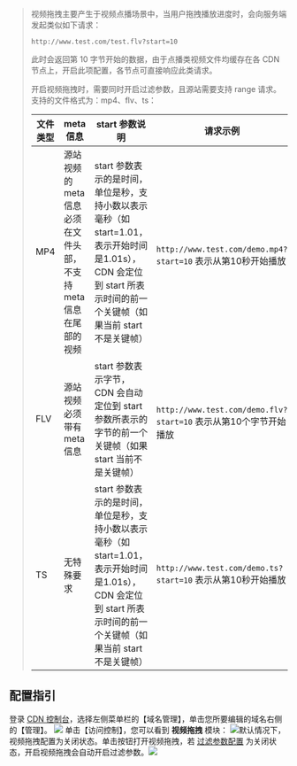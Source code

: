>  视频拖拽主要产生于视频点播场景中，当用户拖拽播放进度时，会向服务端发起类似如下请求： 
>
>  ```http://www.test.com/test.flv?start=10```
>
>  此时会返回第 10 字节开始的数据，由于点播类视频文件均缓存在各 CDN 节点上，开启此项配置，各节点可直接响应此类请求。
>
>  开启视频拖拽时，需要同时开启过滤参数，且源站需要支持 range 请求。支持的文件格式为：mp4、flv、ts：
>
>  | 文件类型 | meta信息                                 | start 参数说明                               | 请求示例                                     |
>  | ---- | -------------------------------------- | ---------------------------------------- | ---------------------------------------- |
>  | MP4  | 源站视频的 meta 信息必须在文件头部，不支持 meta 信息在尾部的视频 | start 参数表示的是时间，单位是秒，支持小数以表示毫秒（如 start=1.01，表示开始时间是1.01s），CDN 会定位到 start 所表示时间的前一个关键帧（如果当前 start 不是关键帧） | ``` http://www.test.com/demo.mp4?start=10```  表示从第10秒开始播放 |
>  | FLV  | 源站视频必须带有 meta 信息                       | start 参数表示字节，CDN 会自动定位到 start 参数所表示的字节的前一个关键帧（如果 start 当前不是关键帧） | ``` http://www.test.com/demo.flv?start=10```  表示从第10个字节开始播放 |
>  | TS   | 无特殊要求                                  | start 参数表示的是时间，单位是秒，支持小数以表示毫秒（如 start=1.01，表示开始时间是1.01s），CDN 会定位到 start 所表示时间的前一个关键帧（如果当前 start 不是关键帧） | ```http://www.test.com/demo.ts?start=10``` 表示从第10秒开始播放 |

## 配置指引

登录 [CDN 控制台](http://console.tce.fsphere.cn/cdn)，选择左侧菜单栏的【域名管理】，单击您所要编辑的域名右侧的【管理】。
![](http://imgcache.tce.fsphere.cn/static/mc.qcloudimg.com/static/img/1f2cb594cd614b62b589cb20a20ed362/basic-config-1.png)
单击【访问控制】，您可以看到 **视频拖拽** 模块：
![](http://imgcache.tce.fsphere.cn/static/mc.qcloudimg.com/static/img/161151de424dddc0eea2b3c209599253/vedio-move-1.png)默认情况下，视频拖拽配置为关闭状态。单击按钮打开视频拖拽，若 [过滤参数配置](http://tce.fsphere.cn/document/product/228/6291) 为关闭状态，开启视频拖拽会自动开启过滤参数。![](http://imgcache.tce.fsphere.cn/static/mc.qcloudimg.com/static/img/cb0c82f941af127967340f9f0f17b1ca/vedio-move-2.png)
